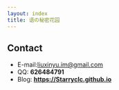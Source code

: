 ```yaml
---
layout: index
title: 语の秘密花园
---
```

## Contact
- E-mail:liuxinyu.im@gmail.com
- QQ: **626484791**
- Blog: **<https://Starryclc.github.io>**
